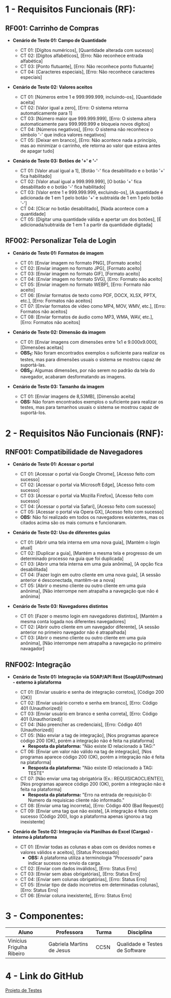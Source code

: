 
# 1 - Requisitos Funcionais (RF):

## RF001: Carrinho de Compras
- **Cenário de Teste 01: Campo de Quantidade**
  - CT 01: [Dígitos numéricos], [Quantidade alterada com sucesso]
  - CT 02: [Dígitos alfabéticos], [Erro: Não reconhece entrada alfabética]
  - CT 03: [Ponto flutuante], [Erro: Não reconhece ponto flutuante]
  - CT 04: [Caracteres especiais], [Erro: Não reconhece caracteres especiais]


- **Cenário de Teste 02: Valores aceitos**
  - CT 01: [Números entre 1 e 999.999.999, incluindo-os], [Quantidade aceita]
  - CT 02: [Valor igual a zero], [Erro: O sistema retorna automaticamente para 1]
  - CT 03: [Número maior que 999.999.999], [Erro: O sistema altera automaticamente para 999.999.999 e bloqueia novos dígitos]
  - CT 04: [Números negativos], [Erro: O sistema não reconhece o símbolo '-' que indica valores negativos]
  - CT 05: [Deixar em branco], [Erro: Não acontece nada a princípio, mas ao minimizar o carrinho, ele retorna ao valor que estava antes de apagar tudo]

- **Cenário de Teste 03: Botões de '+' e '-'**
  - CT 01: [Valor atual igual a 1], [Botão '-' fica desabilitado e o botão '+' fica habilitado]
  - CT 02: [Valor atual igual a 999.999.999], [O botão '+' fica desabilitado e o botão '-' fica habilitado]
  - CT 03: [Valor entre 1 e 999.999.999, excluindo-os], [A quantidade é adicionada de 1 em 1 pelo botão '+' e subtraída de 1 em 1 pelo botão '-']
  - CT 04: [Clicar no botão desabilitado], [Nada acontece com a quantidade]
  - CT 05: [Digitar uma quantidade válida e apertar um dos botões], [É adicionada/subtraída de 1 em 1 a partir da quantidade digitada]


## RF002: Personalizar Tela de Login
- **Cenário de Teste 01: Formatos de imagem**
  - CT 01: [Enviar imagem no formato PNG], [Formato aceito]
  - CT 02: [Enviar imagem no formato JPG], [Formato aceito]
  - CT 03: [Enviar imagem no formato GIF], [Formato aceito]
  - CT 04: [Enviar imagem no formato SVG], [Erro: Formato não aceito]
  - CT 05: [Enviar imagem no formato WEBP], [Erro: Formato não aceito]
  - CT 06: [Enviar formatos de texto como PDF, DOCX, XLSX, PPTX, etc.], [Erro: Formatos não aceitos]
  - CT 07: [Enviar formatos de vídeo como MP4, MOV, WMV, etc.], [Erro: Formatos não aceitos]
  - CT 08: [Enviar formatos de áudio como MP3, WMA, WAV, etc.], [Erro: Formatos não aceitos]

- **Cenário de Teste 02: Dimensão da imagem**
  - CT 01: [Enviar imagens com dimensões entre 1x1 e 9.000x9.000], [Dimensões aceitas]
  - **OBS<sub>1</sub>:** Não foram encontrados exemplos o suficiente para realizar os testes, mas para dimensões usuais o sistema se mostrou capaz de suportá-las.
  - **OBS<sub>2</sub>:** Algumas dimensões, por não serem no padrão da tela do navegador, acabaram desformatando as imagens.

- **Cenário de Teste 03: Tamanho da imagem**
  - CT 01: [Enviar imagens de 8,53MB], [Dimensão aceita]
  - **OBS:** Não foram encontrados exemplos o suficiente para realizar os testes, mas para tamanhos usuais o sistema se mostrou capaz de suportá-los.


# 2 - Requisitos Não Funcionais (RNF):

## RNF001: Compatibilidade de Navegadores
- **Cenário de Teste 01: Acessar o portal**
  - CT 01: [Acessar o portal via Google Chrome], [Acesso feito com sucesso]
  - CT 02: [Acessar o portal via Microsoft Edge], [Acesso feito com sucesso]
  - CT 03: [Acessar o portal via Mozilla Firefox], [Acesso feito com sucesso]
  - CT 04: [Acessar o portal via Safari], [Acesso feito com sucesso]
  - CT 05: [Acessar o portal via Opera GX], [Acesso feito com sucesso]
  - **OBS:** Não foi realizado em todos os navegadores existentes, mas os citados acima são os mais comuns e funcionaram.

- **Cenário de Teste 02: Uso de diferentes guias**
  - CT 01: [Abrir uma tela interna em uma nova guia], [Mantém o login atual]
  - CT 02: [Duplicar a guia], [Mantém a mesma tela e progresso de um determinado processo na guia que foi duplicada]
  - CT 03: [Abrir uma tela interna em uma guia anônima], [A opção fica desabilitada]
  - CT 04: [Fazer login em outro cliente em uma nova guia], [A sessão anterior é desconectada, mantêm-se a nova]
  - CT 05: [Abrir o mesmo cliente ou outro cliente em uma guia anônima], [Não interrompe nem atrapalha a navegação que não é anônima]

- **Cenário de Teste 03: Navegadores distintos**
  - CT 01: [Fazer o mesmo login em navegadores distintos], [Mantém a mesma conta logada nos diferentes navegadores]
  - CT 02: [Abrir outro cliente em um navegador diferente], [A sessão anterior no primeiro navegador não é atrapalhada]
  - CT 03: [Abrir o mesmo cliente ou outro cliente em uma guia anônima], [Não interrompe nem atrapalha a navegação no primeiro navagador]


## RNF002: Integração
- **Cenário de Teste 01: Integração via SOAP/API Rest (SoapUI/Postman) - externo à plataforma**
  - CT 01: [Enviar usuário e senha de integração corretos], [Código 200 (OK)]
  - CT 02: [Enviar usuário correto e senha em branco], [Erro: Código 401 (Unauthorized)]
  - CT 03: [Enviar usuário em branco e senha correta], [Erro: Código 401 (Unauthorized)]
  - CT 04: [Não preencher as credenciais], [Erro: Código 401 (Unauthorized)]
  - CT 05: [Não enviar a tag de integração], [Nos programas aparece código 200 (OK), porém a integração não é feita na plataforma]
    - **Resposta da plataforma:** "Não existe ID relacionado à TAG:"
  - CT 06: [Enviar um valor não válido na tag de integração], [Nos programas aparece código 200 (OK), porém a integração não é feita na plataforma]
    - **Resposta da plataforma:** "Não existe ID relacionado à TAG: TESTE"
  - CT 07: [Não enviar uma tag obrigatória (Ex.: REQUISICAOCLIENTE)], [Nos programas aparece código 200 (OK), porém a integração não é feita na plataforma]
    - **Resposta da plataforma:** "Erro na entrada de requisição 0: Numero da requisicao cliente não informado."
  - CT 08: [Enviar uma tag incorreta], [Erro: Código 400 (Bad Request)]
  - CT 09: [Enviar uma tag que não existe], [A integração é feita com sucesso (Código 200), logo a plataforma apenas ignorou a tag inexistente]

- **Cenário de Teste 02: Integração via Planilhas do Excel (Cargas) - interno à plataforma**
  - CT 01: [Enviar todas as colunas e abas com os devidos nomes e valores válidos e aceitos], [Status Processado]
    - **OBS:** A plataforma utiliza a terminologia *"Processado"* para indicar sucesso no envio da carga.
  - CT 02: [Enviar com dados inválidos], [Erro: Status Erro]
  - CT 03: [Enviar sem abas obrigatórias], [Erro: Status Erro]
  - CT 04: [Enviar sem colunas obrigatórias], [Erro: Status Erro]
  - CT 05: [Enviar tipo de dado incorretos em determinadas colunas], [Erro: Status Erro]
  - CT 06: [Enviar coluna inexistente], [Erro: Status Erro]


# 3 - Componentes:

| Aluno                     | Professora                | Turma | Disciplina                     |
| ------------------------- | ------------------------- | ----- | ------------------------------ |
| Vinícius Frigulha Ribeiro | Gabriela Martins de Jesus | CC5N  | Qualidade e Testes de Software |

# 4 - Link do GitHub

[Projeto de Testes](https://github.com/vinifrigulha/UVV/blob/main/Qualidade%20de%20Testes/projeto_parte2.md)

